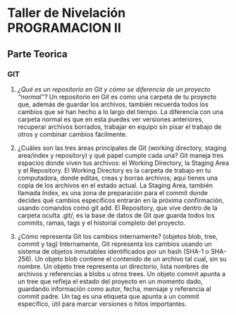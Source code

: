 # Taller de Nivelación PROGRAMACION II
## Parte Teorica

### GIT

1. *¿Qué es un repositorio en Git y cómo se diferencia de un proyecto “normal”?*
Un repositorio en Git es como una carpeta de tu proyecto que, además de guardar los archivos, también recuerda todos los cambios que se han hecho a lo largo del tiempo. La diferencia con una carpeta normal es que en esta puedes ver versiones anteriores, recuperar archivos borrados, trabajar en equipo sin pisar el trabajo de otros y combinar cambios fácilmente.

2. ¿Cuáles son las tres áreas principales de Git (working directory, staging area/index y repository) y qué papel cumple cada una?
Git maneja tres espacios donde viven tus archivos: el Working Directory, la Staging Area y el Repository. El Working Directory es la carpeta de trabajo en tu computadora, donde editas, creas y borras archivos; aquí tienes una copia de los archivos en el estado actual. La Staging Area, también llamada Index, es una zona de preparación para el commit donde decides qué cambios específicos entrarán en la próxima confirmación, usando comandos como git add. El Repository, que vive dentro de la carpeta oculta .git/, es la base de datos de Git que guarda todos los commits, ramas, tags y el historial completo del proyecto.

3. ¿Cómo representa Git los cambios internamente? (objetos blob, tree, commit y tag)
Internamente, Git representa los cambios usando un sistema de objetos inmutables identificados por un hash (SHA-1 o SHA-256). Un objeto blob contiene el contenido de un archivo tal cual, sin su nombre. Un objeto tree representa un directorio, lista nombres de archivos y referencias a blobs u otros trees. Un objeto commit apunta a un tree que refleja el estado del proyecto en un momento dado, guardando información como autor, fecha, mensaje y referencia al commit padre. Un tag es una etiqueta que apunta a un commit específico, útil para marcar versiones o hitos importantes.